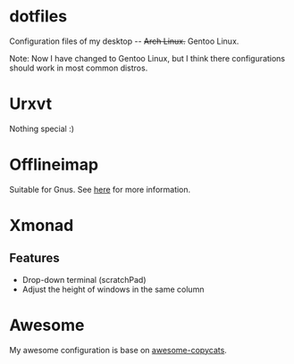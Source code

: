# dotfiles
Configuration files of my desktop -- ~~Arch Linux.~~ Gentoo Linux.

Note: Now I have changed to Gentoo Linux, but I think there configurations should work in most common distros.

# Urxvt
Nothing special :)

# Offlineimap
Suitable for Gnus. See [here](https://lqymgt.github.io/linux/2015/02/07/using-offlineimap-with-gnus.html) for more information.

# Xmonad
## Features
* Drop-down terminal (scratchPad)
* Adjust the height of windows in the same column

# Awesome
My awesome configuration is base on [awesome-copycats](https://github.com/copycat-killer/awesome-copycats).
